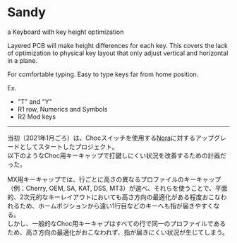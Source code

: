# Sandy

a Keyboard with key height optimization

Layered PCB will make height differences for each key.
This covers the lack of optimization to physical key layout that only adjust vertical and horizontal in a plane.

For comfortable typing.
Easy to type keys far from home position.

Ex.
- "T" and "Y"
- R1 row, Numerics and Symbols
- R2 Mod keys

---

当初（2021年1月ごろ）は、Chocスイッチを使用する[Nora](https://github.com/jpskenn/Nora)に対するアップグレードとしてスタートしたプロジェクト。  
以下のようなChoc用キーキャップで打鍵しにくい状況を改善するための計画だった。  

MX用キーキャップでは、行ごとに高さの異なるプロファイルのキーキャップ（例：Cherry, OEM, SA, KAT, DSS, MT3）が選べ、それらを使うことで、平面的、2次元的なキーレイアウトにおいても高さ方向の最適化がある程度おこなわれるため、ホームポジションから遠い1行目などのキーへも指が届きやすくなる。  
しかし、一般的なChoc用キーキャプはすべての行で同一のプロファイルであるため、高さ方向の最適化がおこなわれず、指が届きにくい状況が生じてしまう。
